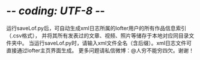 # -*- coding: UTF-8 -*-
运行saveLof.py后，可自动生成xml日志所属的lofter用户的所有作品信息索引（.csv格式），
并将其所有发表过的文章、视频、照片等储存于本地对应同目录文件夹中。
当运行saveLof.py时，请输入xml文件全名（含后缀）。xml日志文件可直接通过lofter主页界面生成。
更多问题请私信微博：@人穷不能穷四欠。谢谢！